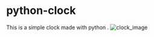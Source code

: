 # python-clock
This is a simple clock made with python .
![clock_image](https://user-images.githubusercontent.com/92124217/147258583-20d89951-1bb1-4997-91b4-86b98643a63e.PNG)
